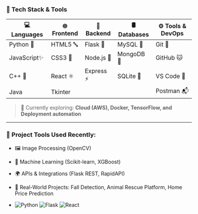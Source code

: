 ### 🚀 Tech Stack & Tools

| 💻 Languages | 🌐 Frontend | 🧠 Backend | 🛢️ Databases | ⚙️ Tools & DevOps |
|-------------|-------------|------------|----------------|------------------|
| Python 🐍   | HTML5 🔤     | Flask 🍶    | MySQL 🐬        | Git 🔧           |
| JavaScript✨ | CSS3 🎨     | Node.js 🌲  | MongoDB 🍃      | GitHub 🐱        |
| C++ 🚀       | React ⚛️     | Express ⚡  | SQLite 📁       | VS Code 🧠       |
|  Java        |  Tkinter       |            |                | Postman 📬       |

> 🌟 Currently exploring: **Cloud (AWS), Docker, TensorFlow, and Deployment automation**

---

### 🔧 Project Tools Used Recently:
- 🖼️ Image Processing (OpenCV)
- 🤖 Machine Learning (Scikit-learn, XGBoost)
- 🌍 APIs & Integrations (Flask REST, RapidAPI)
- 🐾 Real-World Projects: Fall Detection, Animal Rescue Platform, Home Price Prediction

- ![Python](https://img.shields.io/badge/Python-3776AB?style=flat&logo=python&logoColor=white)
![Flask](https://img.shields.io/badge/Flask-000?style=flat&logo=flask)
![React](https://img.shields.io/badge/React-61DAFB?style=flat&logo=react&logoColor=black)


